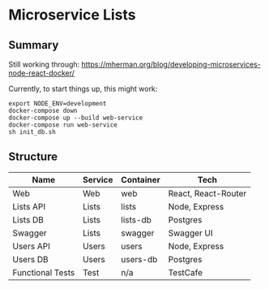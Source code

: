 # Microservice Lists

## Summary
Still working through:
https://mherman.org/blog/developing-microservices-node-react-docker/

Currently, to start things up, this might work:

```
export NODE_ENV=development
docker-compose down
docker-compose up --build web-service
docker-compose run web-service
sh init_db.sh
```

## Structure
| Name            | Service| Container| Tech                 |
|-----------------|--------|----------|----------------------|
| Web             | Web    | web      | React, React-Router  |
| Lists API       | Lists  | lists    | Node, Express        |
| Lists DB        | Lists  | lists-db | Postgres             |
| Swagger         | Lists  | swagger  | Swagger UI           |
| Users API       | Users  | users    | Node, Express        |
| Users DB        | Users  | users-db | Postgres             |
| Functional Tests| Test   | n/a      | TestCafe             |
